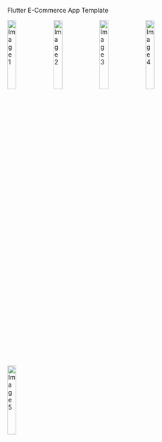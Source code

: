 Flutter E-Commerce App Template

 <div class="image-gallery">
        <img src="https://github.com/esam12/T-Ecommerce-App-Flutter/assets/68953701/d7d2302a-4934-46fe-815d-f4babbb1fe7a" alt="Image 1" width = "20%">
        <img src="https://github.com/esam12/T-Ecommerce-App-Flutter/assets/68953701/20b74030-a675-41ec-8139-fb94638f5bca" alt="Image 2" width = "20%">
        <img src="https://github.com/esam12/T-Ecommerce-App-Flutter/assets/68953701/64d6ab52-d28b-486e-8252-d14356fbcb90" alt="Image 3" width = "20%">
        <img src="https://github.com/esam12/T-Ecommerce-App-Flutter/assets/68953701/0332e646-4071-4f94-872e-a389e647f553" alt="Image 4" width = "20%">
        <img src="https://github.com/esam12/T-Ecommerce-App-Flutter/assets/68953701/863276c8-26f8-4c4a-9aa8-414d6d8fcf19" alt="Image 5" width = "20%">
    </div>
